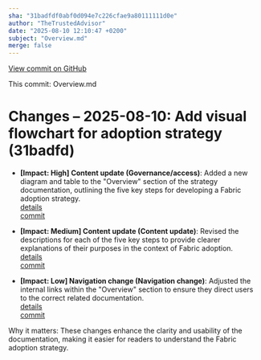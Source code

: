 ```yaml
---
sha: "31badfdf0abf0d094e7c226cfae9a80111111d0e"
author: "TheTrustedAdvisor"
date: "2025-08-10 12:10:47 +0200"
subject: "Overview.md"
merge: false
---
```


[View commit on GitHub](https://github.com/TheTrustedAdvisor/FabricAdoptionFramework/commit/31badfdf0abf0d094e7c226cfae9a80111111d0e)

This commit: Overview.md

# Changes – 2025-08-10: Add visual flowchart for adoption strategy (31badfd)

- **[Impact: High] Content update (Governance/access)**: Added a new diagram and table to the "Overview" section of the strategy documentation, outlining the five key steps for developing a Fabric adoption strategy.  
   [details](/docs/about/changes/2025-08-10-overview)  
   [commit](https://github.com/TheTrustedAdvisor/FabricAdoptionFramework/commit/31badfdf0abf0d094e7c226cfae9a80111111d0e)  

- **[Impact: Medium] Content update (Content update)**: Revised the descriptions for each of the five key steps to provide clearer explanations of their purposes in the context of Fabric adoption.  
   [details](/docs/about/changes/2025-08-10-overview)  
   [commit](https://github.com/TheTrustedAdvisor/FabricAdoptionFramework/commit/31badfdf0abf0d094e7c226cfae9a80111111d0e)  

- **[Impact: Low] Navigation change (Navigation change)**: Adjusted the internal links within the "Overview" section to ensure they direct users to the correct related documentation.  
   [details](/docs/about/changes/2025-08-10-overview)  
   [commit](https://github.com/TheTrustedAdvisor/FabricAdoptionFramework/commit/31badfdf0abf0d094e7c226cfae9a80111111d0e)  

Why it matters: These changes enhance the clarity and usability of the documentation, making it easier for readers to understand the Fabric adoption strategy.
